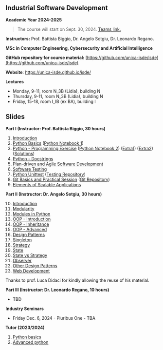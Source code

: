 ## Industrial Software Development
**Academic Year 2024-2025**

> The course will start on Sept. 30, 2024. [Teams link.](https://teams.microsoft.com/l/team/19%3Au9YoM2FdMHYkS9pv9s9cAd9dcatDbmLHXCbZhna7VsI1%40thread.tacv2/conversations?groupId=c5a0a9f3-2ceb-4824-9935-1e26472579fa&tenantId=6bfa74cc-fe34-4d57-97d3-97fd6e0edee1)

**Instructors:** Prof. Battista Biggio, Dr. Angelo Sotgiu, Dr. Leonardo Regano.

**MSc in Computer Engineering, Cybersecurity and Artificial Intelligence**

**GitHub repository for course material:** [https://github.com/unica-isde/isde](https://github.com/unica-isde/isde)

**Website**: https://unica-isde.github.io/isde/

**Lectures**
- Monday, 9-11, room N_3B (Lidia), building N
- Thursday, 9-11, room N_3B (Lidia), building N
- Friday, 15-18, room I_IB (ex BA), building I

## Slides
**Part I (Instructor: Prof. Battista Biggio, 30 hours)**

1. [Introduction](https://github.com/unica-isde/isde/blob/master/slides/01-Introduction.pdf) 
2. [Python Basics](https://github.com/unica-isde/isde/blob/master/slides/02-Python.pdf) ([Python Notebook 1](https://github.com/unica-isde/isde/blob/master/notebooks/lab01.ipynb)) 
3. [Python - Programming Exercise](https://github.com/unica-isde/isde/blob/master/slides/03-Python-MNIST.pdf) ([Python Notebook 2](https://github.com/unica-isde/isde/blob/master/notebooks/lab02.ipynb)) ([Extra1](https://github.com/unica-isde/isde/blob/master/programming-exercises/ISDe-programming-skills-01.pdf)) ([Extra2](https://github.com/unica-isde/isde/blob/master/programming-exercises/ISDe-programming-skills-02.pdf)) ([Solutions](https://github.com/unica-isde/isde/tree/master/src)) 
4. [Python - Docstrings](https://github.com/unica-isde/isde/blob/master/slides/04-Python-docstrings.pdf) 
5. [Plan-driven and Agile Software Development](https://github.com/unica-isde/isde/blob/master/slides/05-Agile.pdf)
6. [Software Testing](https://github.com/unica-isde/isde/blob/master/slides/06-Testing.pdf) 
7. [Python Unittest](https://github.com/unica-isde/isde/blob/master/slides/07-Python-Unittest.pdf) ([Testing Repository](https://github.com/unica-isde/isde-testing))
8. [Git Basics and Practical Session](https://github.com/unica-isde/isde/blob/master/slides/08-Git.pdf) ([Git Repository](https://github.com/unica-isde/isde-git))
9. [Elements of Scalable Applications](https://github.com/unica-isde/isde/blob/master/slides/09-Scalable-Apps.pdf)

**Part II (Instructor: Dr. Angelo Sotgiu, 30 hours)**

10. [Introduction](https://github.com/unica-isde/isde/blob/master/slides/10-Part_2_Introduction_Coding_Guidelines_and_Best_Practices.pdf) 
11. [Modularity](https://github.com/unica-isde/isde/blob/master/slides/11-Modularity.pdf)
12. [Modules in Python](https://github.com/unica-isde/isde/blob/master/slides/12-Modules_in_Python.pdf)
13. [OOP - Introduction](https://github.com/unica-isde/isde/blob/master/slides/13-OOP_Introduction.pdf)
14. [OOP - Inheritance](https://github.com/unica-isde/isde/blob/master/slides/14-OOP_Inheritance.pdf)
15. [OOP - Advanced](https://github.com/unica-isde/isde/blob/master/slides/15-OOP_Advanced.pdf)
16. [Design Patterns](https://github.com/unica-isde/isde/blob/master/slides/16-Design_Patterns.pdf)
17. [Singleton](https://github.com/unica-isde/isde/blob/master/slides/17-Singleton.pdf)
18. [Strategy](https://github.com/unica-isde/isde/blob/master/slides/18-Strategy.pdf)
19. [State](https://github.com/unica-isde/isde/blob/master/slides/19-State.pdf)
20. [State vs Strategy](https://github.com/unica-isde/isde/blob/master/slides/20-State_vs_Strategy.pdf)
21. [Observer](https://github.com/unica-isde/isde/blob/master/slides/21-Observer.pdf)
22. [Other Design Patterns](https://github.com/unica-isde/isde/blob/master/slides/22-Other_Design_Patterns.pdf)
23. [Web Development](https://github.com/unica-isde/isde/blob/master/slides/23-Web_Development.pdf)

Thanks to prof. Luca Didaci for kindly allowing the reuse of his material.

**Part III (Instructor: Dr. Leonardo Regano, 10 hours)**
* TBD

**Industry Seminars**
* Friday Dec. 6, 2024 - Pluribus One - TBA

**Tutor (2023/2024)**

1. [Python basics](https://github.com/unica-isde/isde/blob/master/tutor/isde_tutoring_01.pdf)
2. [Advanced python](https://github.com/unica-isde/isde/blob/master/tutor/isde_tutoring_02.pdf)

